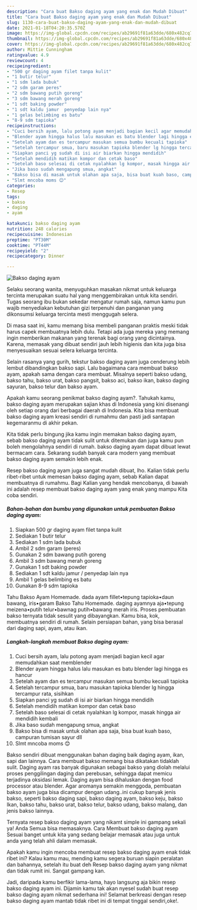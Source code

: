 ```yaml
---
description: "Cara buat Bakso daging ayam yang enak dan Mudah Dibuat"
title: "Cara buat Bakso daging ayam yang enak dan Mudah Dibuat"
slug: 1130-cara-buat-bakso-daging-ayam-yang-enak-dan-mudah-dibuat
date: 2021-01-18T04:20:35.570Z
image: https://img-global.cpcdn.com/recipes/ab29691f81a63dde/680x482cq70/bakso-daging-ayam-foto-resep-utama.jpg
thumbnail: https://img-global.cpcdn.com/recipes/ab29691f81a63dde/680x482cq70/bakso-daging-ayam-foto-resep-utama.jpg
cover: https://img-global.cpcdn.com/recipes/ab29691f81a63dde/680x482cq70/bakso-daging-ayam-foto-resep-utama.jpg
author: Mittie Cunningham
ratingvalue: 4.9
reviewcount: 4
recipeingredient:
- "500 gr daging ayam filet tanpa kulit"
- "1 butir telur"
- "1 sdm lada bubuk"
- "2 sdm garam peres"
- "2 sdm bawang putih goreng"
- "3 sdm bawang merah goreng"
- "1 sdt baking powder"
- "1 sdt kaldu jamur  penyedap lain nya"
- "1 gelas belimbing es batu"
- "8-9 sdm tapioka"
recipeinstructions:
- "Cuci bersih ayam, lalu potong ayam menjadi bagian kecil agar memudahkan saat memblender"
- "Blender ayam hingga halus lalu masukan es batu blender lagi hingga es hancur"
- "Setelah ayam dan es tercampur masukan semua bumbu kecuali tapioka"
- "Setelah tercampur smua, baru masukan tapioka blender lg hingga tercampur rata, sisihkan"
- "Siapkan panci yg sudah di isi air biarkan hingga mendidih"
- "Setelah mendidih matikan kompor dan cetak baso"
- "Setelah baso selesai di cetak nyalahkan lg kompor, masak hingga air mendidih kembali"
- "Jika baso sudah mengapung smua, angkat"
- "Bakso bisa di masak untuk olahan apa saja, bisa buat kuah baso, campuran tumisan sayur dll"
- "Slmt mncoba moms 😊"
categories:
- Resep
tags:
- bakso
- daging
- ayam

katakunci: bakso daging ayam 
nutrition: 248 calories
recipecuisine: Indonesian
preptime: "PT30M"
cooktime: "PT44M"
recipeyield: "2"
recipecategory: Dinner

---
```



![Bakso daging ayam](https://img-global.cpcdn.com/recipes/ab29691f81a63dde/680x482cq70/bakso-daging-ayam-foto-resep-utama.jpg)

Selaku seorang wanita, menyuguhkan masakan nikmat untuk keluarga tercinta merupakan suatu hal yang menggembirakan untuk kita sendiri. Tugas seorang ibu bukan sekedar mengatur rumah saja, namun kamu pun wajib menyediakan kebutuhan gizi terpenuhi dan panganan yang dikonsumsi keluarga tercinta mesti menggugah selera.

Di masa  saat ini, kamu memang bisa membeli panganan praktis meski tidak harus capek membuatnya lebih dulu. Tetapi ada juga mereka yang memang ingin memberikan makanan yang terenak bagi orang yang dicintainya. Karena, memasak yang dibuat sendiri jauh lebih higienis dan kita juga bisa menyesuaikan sesuai selera keluarga tercinta. 

Selain rasanya yang gurih, tekstur bakso daging ayam juga cenderung lebih lembut dibandingkan bakso sapi. Lalu bagaimana cara membuat bakso ayam, apakah sama dengan cara membuat. Misalnya seperti bakso udang, bakso tahu, bakso urat, bakso pangsit, bakso aci, bakso ikan, bakso daging sayuran, bakso telur dan bakso ayam.

Apakah kamu seorang penikmat bakso daging ayam?. Tahukah kamu, bakso daging ayam merupakan sajian khas di Indonesia yang kini disenangi oleh setiap orang dari berbagai daerah di Indonesia. Kita bisa membuat bakso daging ayam kreasi sendiri di rumahmu dan pasti jadi santapan kegemaranmu di akhir pekan.

Kita tidak perlu bingung jika kamu ingin memakan bakso daging ayam, sebab bakso daging ayam tidak sulit untuk ditemukan dan juga kamu pun boleh mengolahnya sendiri di rumah. bakso daging ayam dapat dibuat lewat bermacam cara. Sekarang sudah banyak cara modern yang membuat bakso daging ayam semakin lebih enak.

Resep bakso daging ayam juga sangat mudah dibuat, lho. Kalian tidak perlu ribet-ribet untuk memesan bakso daging ayam, sebab Kalian dapat membuatnya di rumahmu. Bagi Kalian yang hendak mencobanya, di bawah ini adalah resep membuat bakso daging ayam yang enak yang mampu Kita coba sendiri.

<!--inarticleads1-->

##### Bahan-bahan dan bumbu yang digunakan untuk pembuatan Bakso daging ayam:

1. Siapkan 500 gr daging ayam filet tanpa kulit
1. Sediakan 1 butir telur
1. Sediakan 1 sdm lada bubuk
1. Ambil 2 sdm garam (peres)
1. Gunakan 2 sdm bawang putih goreng
1. Ambil 3 sdm bawang merah goreng
1. Gunakan 1 sdt baking powder
1. Sediakan 1 sdt kaldu jamur / penyedap lain nya
1. Ambil 1 gelas belimbing es batu
1. Gunakan 8-9 sdm tapioka


Tahu Bakso Ayam Homemade. dada ayam fillet•tepung tapioka•daun bawang, iris•garam Bakso Tahu Homemade. daging ayamnya aja•tepung meizena•putih telur•bawnag putih•bawang merah iris. Proses pembuatan bakso ternyata tidak sesulit yang dibayangkan. Kamu bisa, kok, membuatnya sendiri di rumah. Selain persiapan bahan, yang bisa berasal dari daging sapi, ayam, atau ikan. 

<!--inarticleads2-->

##### Langkah-langkah membuat Bakso daging ayam:

1. Cuci bersih ayam, lalu potong ayam menjadi bagian kecil agar memudahkan saat memblender
1. Blender ayam hingga halus lalu masukan es batu blender lagi hingga es hancur
1. Setelah ayam dan es tercampur masukan semua bumbu kecuali tapioka
1. Setelah tercampur smua, baru masukan tapioka blender lg hingga tercampur rata, sisihkan
1. Siapkan panci yg sudah di isi air biarkan hingga mendidih
1. Setelah mendidih matikan kompor dan cetak baso
1. Setelah baso selesai di cetak nyalahkan lg kompor, masak hingga air mendidih kembali
1. Jika baso sudah mengapung smua, angkat
1. Bakso bisa di masak untuk olahan apa saja, bisa buat kuah baso, campuran tumisan sayur dll
1. Slmt mncoba moms 😊


Bakso sendiri dibuat menggunakan bahan daging baik daging ayam, ikan, sapi dan lainnya. Cara membuat bakso memang bisa dikatakan tidaklah sulit. Daging ayam ras banyak digunakan sebagai bakso yang diolah melalui proses penggilingan daging dan perebusan, sehingga dapat memicu terjadinya oksidasi lemak. Daging ayam bisa dihaluskan dengan food processor atau blender. Agar aromanya semakin menggoda, pembuatan bakso ayam juga bisa dicampur dengan udang..ini cukup banyak jenis bakso, seperti bakso daging sapi, bakso daging ayam, bakso keju, bakso Ikan, bakso tahu, bakso urat, bakso telur, bakso udang, bakso malang, dan jenis bakso lainnya. 

Ternyata resep bakso daging ayam yang nikamt simple ini gampang sekali ya! Anda Semua bisa memasaknya. Cara Membuat bakso daging ayam Sesuai banget untuk kita yang sedang belajar memasak atau juga untuk anda yang telah ahli dalam memasak.

Apakah kamu ingin mencoba membuat resep bakso daging ayam enak tidak ribet ini? Kalau kamu mau, mending kamu segera buruan siapin peralatan dan bahannya, setelah itu buat deh Resep bakso daging ayam yang nikmat dan tidak rumit ini. Sangat gampang kan. 

Jadi, daripada kamu berfikir lama-lama, hayo langsung aja bikin resep bakso daging ayam ini. Dijamin kamu tak akan nyesel sudah buat resep bakso daging ayam nikmat sederhana ini! Selamat berkreasi dengan resep bakso daging ayam mantab tidak ribet ini di tempat tinggal sendiri,oke!.

